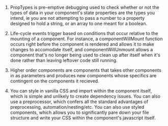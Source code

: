 1. PropTypes is pre-emptive debugging used to check whether or not the types of data in your component's state properties are the types you intend, ie you are not attempting to pass a number to a property designed to hold a string, or an array to one meant for a boolean.

2. Life-cycle events trigger based on conditions that occur relative to the mounting of a component. For instance, a componentWillMount function occurs right before the component is rendered and allows it to make changes to accomodate itself, and componentWillUnmount allows a component that's no longer being used to clean up after itself when it's done rather than leaving leftover code still running.

3. Higher order components are components that takes other components in as parameters and produces new components whose specifics are contingent on the components it recieved.

4. You can style in vanilla CSS and import within the component itself, which is simple and unlikely to create dependency issues. You can also use a preprocessor, which confers all the standard advantages of preprocessing, automation/nesting/etc. You can also use styled components, which allows you to significantly pare down your file structure and write your CSS within the component's javascript itself.